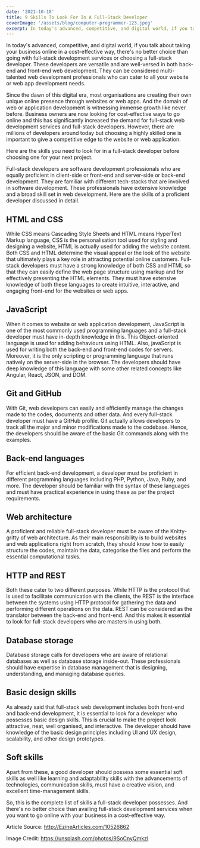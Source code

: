 ```yaml
---
date: '2021-10-18'
title: 9 Skills To Look For In A Full-Stack Developer
coverImage: '/assets/blog/computer-programmer-123.jpeg'
excerpt: In today's advanced, competitive, and digital world, if you talk about taking your business online in a cost-effective way
---
```


In today's advanced, competitive, and digital world, if you talk about taking
your business online in a cost-effective way, there's no better choice than
going with full-stack development services or choosing a full-stack developer.
These developers are versatile and are well-versed in both back-end and
front-end web development. They can be considered multi-talented web development
professionals who can cater to all your website or web app development needs.

Since the dawn of this digital era, most organisations are creating their own
unique online presence through websites or web apps. And the domain of web or
application development is witnessing immense growth like never before. Business
owners are now looking for cost-effective ways to go online and this has
significantly increased the demand for full-stack web development services and
full-stack developers. However, there are millions of developers around today
but choosing a highly skilled one is important to give a competitive edge to the
website or web application.

Here are the skills you need to look for in a full-stack developer before
choosing one for your next project.

Full-stack developers are software development professionals who are equally
proficient in client-side or front-end and server-side or back-end development.
They are familiar with different tech-stacks that are involved in software
development. These professionals have extensive knowledge and a broad skill set
in web development. Here are the skills of a proficient developer discussed in
detail.

## HTML and CSS

While CSS means Cascading Style Sheets and HTML means HyperText Markup language,
CSS is the personalisation tool used for styling and designing a website, HTML
is actually used for adding the website content. Both CSS and HTML determine the
visual appeal or the look of the website that ultimately plays a key role in
attracting potential online customers. Full-stack developers must have a strong
knowledge of both CSS and HTML so that they can easily define the web page
structure using markup and for effectively presenting the HTML elements. They
must have extensive knowledge of both these languages to create intuitive,
interactive, and engaging front-end for the websites or web apps.

## JavaScript

When it comes to website or web application development, JavaScript is one of
the most commonly used programming languages and a full-stack developer must
have in-depth knowledge in this. This Object-oriented language is used for
adding behaviours using HTML. Also, javaScript is used for writing both the
back-end and front-end codes for servers. Moreover, it is the only scripting or
programming language that runs natively on the server-side in the browser. The
developers should have deep knowledge of this language with some other related
concepts like Angular, React, JSON, and DOM.

## Git and GitHub

With Git, web developers can easily and efficiently manage the changes made to
the codes, documents and other data. And every full-stack developer must have a
GitHub profile. Git actually allows developers to track all the major and minor
modifications made to the codebase. Hence, the developers should be aware of the
basic Git commands along with the examples.

## Back-end languages

For efficient back-end development, a developer must be proficient in different
programming languages including PHP, Python, Java, Ruby, and more. The developer
should be familiar with the syntax of these languages and must have practical
experience in using these as per the project requirements.

## Web architecture

A proficient and reliable full-stack developer must be aware of the
Knitty-gritty of web architecture. As their main responsibility is to build
websites and web applications right from scratch, they should know how to easily
structure the codes, maintain the data, categorise the files and perform the
essential computational tasks.

## HTTP and REST

Both these cater to two different purposes. While HTTP is the protocol that is
used to facilitate communication with the clients, the REST is the interface
between the systems using HTTP protocol for gathering the data and performing
different operations on the data. REST can be considered as the translator
between the back-end and front-end. And this makes it essential to look for
full-stack developers who are masters in using both.

## Database storage

Database storage calls for developers who are aware of relational databases as
well as database storage inside-out. These professionals should have expertise
in database management that is designing, understanding, and managing database
queries.

## Basic design skills

As already said that full-stack web development includes both front-end and
back-end development, it is essential to look for a developer who possesses
basic design skills. This is crucial to make the project look attractive, neat,
well organised, and interactive. The developer should have knowledge of the
basic design principles including UI and UX design, scalability, and other
design prototypes.

## Soft skills

Apart from these, a good developer should possess some essential soft skills as
well like learning and adaptability skills with the advancements of
technologies, communication skills, must have a creative vision, and excellent
time-management skills.

So, this is the complete list of skills a full-stack developer possesses. And
there's no better choice than availing full-stack development services when you
want to go online with your business in a cost-effective way.

Article Source: <a href="http://EzineArticles.com/10526862"><http://EzineArticles.com/10526862> </a>

Image Credit: <a href="https://unsplash.com/photos/9SoCnyQmkzI"><https://unsplash.com/photos/9SoCnyQmkzI></a>
